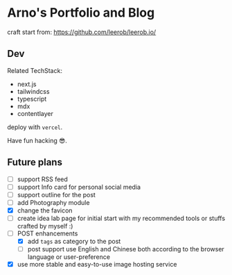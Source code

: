 # Arno's Portfolio and Blog

craft start from: https://github.com/leerob/leerob.io/

## Dev

Related TechStack:

- next.js
- tailwindcss
- typescript
- mdx
- contentlayer

deploy with `vercel`.

Have fun hacking 😎.

## Future plans

- [ ] support RSS feed
- [ ] support Info card for personal social media
- [ ] support outline for the post
- [ ] add Photography module
- [x] change the favicon
- [ ] create idea lab page for initial start with my recommended tools or stuffs crafted by myself :)
- [ ] POST enhancements
  - [x] add `tags` as category to the post
  - [ ] post support use English and Chinese both according to the browser language or user-preference
- [x] use more stable and easy-to-use image hosting service
